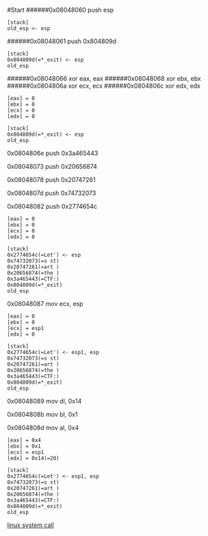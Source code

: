 #Start
######0x08048060  push esp            
```
[stack]
old_esp <- esp
```
######0x08048061  push 0x804809d      
```
[stack]
0x804809d(=*_exit) <- esp    
old_esp 
```
######0x08048066  xor eax, eax
######0x08048068  xor ebx, ebx
######0x0804806a  xor ecx, ecx
######0x0804806c  xor edx, edx
```
[eax] = 0
[ebx] = 0
[ecx] = 0
[edx] = 0

[stack]
0x804809d(=*_exit) <- esp
old_esp 
```
0x0804806e  push 0x3a465443

0x08048073  push 0x20656874

0x08048078  push 0x20747261

0x0804807d  push 0x74732073

0x08048082  push 0x2774654c
```
[eax] = 0
[ebx] = 0
[ecx] = 0
[edx] = 0

[stack]
0x2774654c(=Let') <- esp
0x74732073(=s st)
0x20747261(=art )
0x20656874(=the )
0x3a465443(=CTF:)
0x804809d(=*_exit) 
old_esp 
```
0x08048087  mov ecx, esp
```
[eax] = 0
[ebx] = 0
[ecx] = esp1
[edx] = 0

[stack]
0x2774654c(=Let') <- esp1, esp
0x74732073(=s st)
0x20747261(=art )
0x20656874(=the )
0x3a465443(=CTF:)
0x804809d(=*_exit) 
old_esp 
```
0x08048089  mov dl, 0x14

0x0804808b  mov bl, 0x1

0x0804808d  mov al, 0x4
```
[eax] = 0x4
[ebx] = 0x1
[ecx] = esp1
[edx] = 0x14(=20)

[stack]
0x2774654c(=Let') <- esp1, esp
0x74732073(=s st)
0x20747261(=art )
0x20656874(=the )
0x3a465443(=CTF:)
0x804809d(=*_exit) 
old_esp 
```
[linux system call](http://syscalls.kernelgrok.com/)
